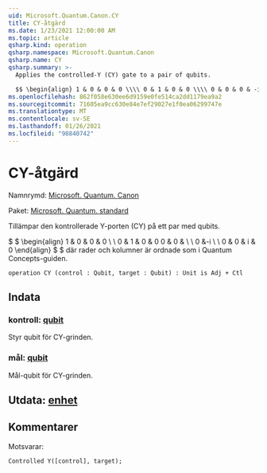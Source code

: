 ```yaml
---
uid: Microsoft.Quantum.Canon.CY
title: CY-åtgärd
ms.date: 1/23/2021 12:00:00 AM
ms.topic: article
qsharp.kind: operation
qsharp.namespace: Microsoft.Quantum.Canon
qsharp.name: CY
qsharp.summary: >-
  Applies the controlled-Y (CY) gate to a pair of qubits.

  $$ \begin{align} 1 & 0 & 0 & 0 \\\\ 0 & 1 & 0 & 0 \\\\ 0 & 0 & 0 & -i \\\\ 0 & 0 & i & 0 \end{align}, $$ where rows and columns are organized as in the quantum concepts guide.
ms.openlocfilehash: 862f058e630ee6d9159e0fe514ca2dd1179ea9a2
ms.sourcegitcommit: 71605ea9cc630e84e7ef29027e1f0ea06299747e
ms.translationtype: MT
ms.contentlocale: sv-SE
ms.lasthandoff: 01/26/2021
ms.locfileid: "98840742"
---
```

# <a name="cy-operation"></a>CY-åtgärd

Namnrymd: [Microsoft. Quantum. Canon](xref:Microsoft.Quantum.Canon)

Paket: [Microsoft. Quantum. standard](https://nuget.org/packages/Microsoft.Quantum.Standard)


Tillämpar den kontrollerade Y-porten (CY) på ett par med qubits.

$ $ \begin{align} 1 & 0 & 0 & 0 \\ \\ 0 & 1 & 0 & 0 0 & 0 & \\ \\ 0 &-i \\ \\ 0 & 0 & i & 0 \end{align} $ $ där rader och kolumner är ordnade som i Quantum Concepts-guiden.

```qsharp
operation CY (control : Qubit, target : Qubit) : Unit is Adj + Ctl
```


## <a name="input"></a>Indata

### <a name="control--qubit"></a>kontroll: [qubit](xref:microsoft.quantum.lang-ref.qubit)

Styr qubit för CY-grinden.


### <a name="target--qubit"></a>mål: [qubit](xref:microsoft.quantum.lang-ref.qubit)

Mål-qubit för CY-grinden.



## <a name="output--unit"></a>Utdata: [enhet](xref:microsoft.quantum.lang-ref.unit)



## <a name="remarks"></a>Kommentarer

Motsvarar:

```qsharp
Controlled Y([control], target);
```